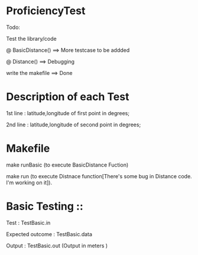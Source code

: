 # ProficiencyTest

Todo:

Test the library/code
 
  @ BasicDistance() ==> More testcase to be addded
  
  @ Distance() ==> Debugging 

write the makefile ==> Done

# Description of each Test 

 1st line : latitude,longitude of first point in degrees;

 2nd line : latitude,longitude of second point in degrees;

# Makefile

make runBasic (to execute BasicDistance Fuction)

make run  (to execute Distnace function[There's some bug in Distance code. I'm working on it]).


# Basic Testing ::

Test : TestBasic.in 

Expected outcome : TestBasic.data 

Output : TestBasic.out (Output in meters )

